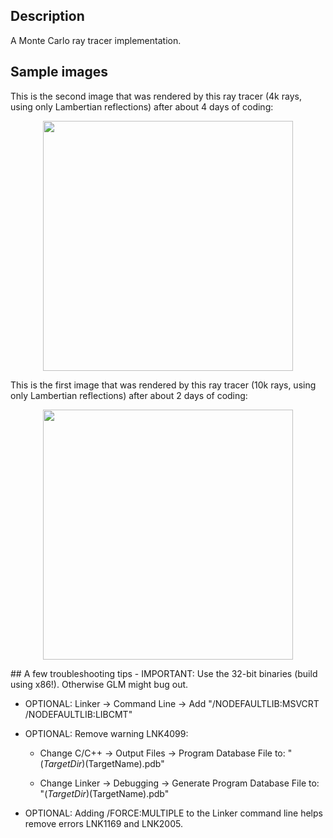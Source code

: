 ## Description
A Monte Carlo ray tracer implementation.

## Sample images

This is the second image that was rendered by this ray tracer (4k rays, using only Lambertian reflections) after about 4 days of coding:
<p align="center">
<img src="https://github.com/Friduric/raytracer/blob/master/second_lambertian_test.png" width="400" height="400">
</p>
This is the first image that was rendered by this ray tracer (10k rays, using only Lambertian reflections) after about 2 days of coding: 
<p align="center">
<img src="https://github.com/Friduric/raytracer/blob/master/first_lambertian_test.png" width="400" height="400">
</p>
## A few troubleshooting tips
- IMPORTANT: Use the 32-bit binaries (build using x86!). Otherwise GLM might bug out.

- OPTIONAL: Linker -> Command Line -> Add "/NODEFAULTLIB:MSVCRT /NODEFAULTLIB:LIBCMT"

- OPTIONAL: Remove warning LNK4099:

  - Change C/C++ -> Output Files -> Program Database File to: "$(TargetDir)$(TargetName).pdb"

  - Change Linker -> Debugging -> Generate Program Database File to: "$(TargetDir)$(TargetName).pdb"

- OPTIONAL: Adding /FORCE:MULTIPLE to the Linker command line helps remove errors LNK1169 and LNK2005.
